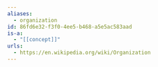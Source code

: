```yaml
---
aliases:
  - organization
id: 86fd6e32-f3f0-4ee5-b468-a5e5ac583aad
is-a:
  - "[[concept]]"
urls:
  - https://en.wikipedia.org/wiki/Organization
---
```


